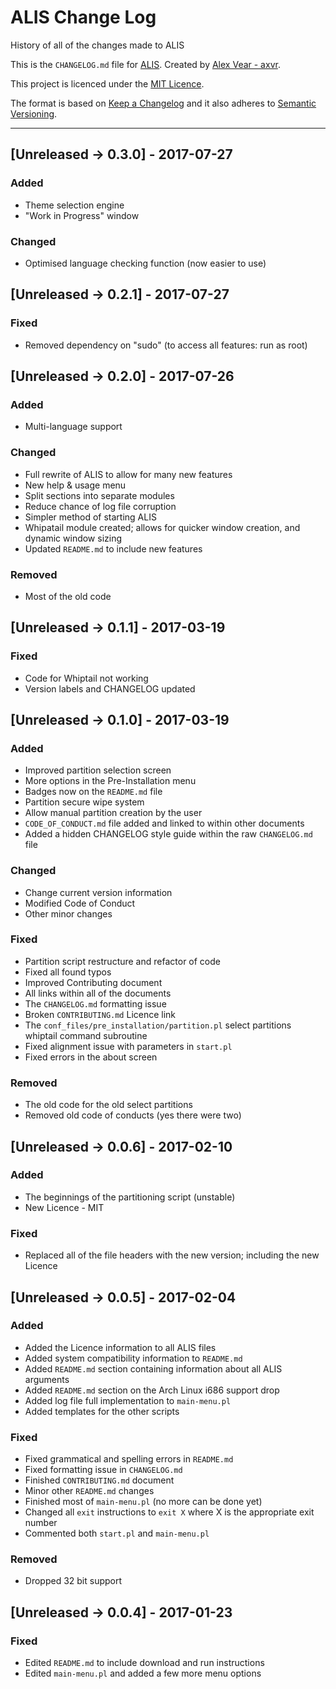 # ALIS Change Log

History of all of the changes made to ALIS

This is the ```CHANGELOG.md``` file for [ALIS](https://github.com/axvr/alis). Created by [Alex Vear - axvr](https://github.com/axvr).

This project is licenced under the [MIT Licence](https://github.com/axvr/alis/blob/master/LICENCE).

The format is based on [Keep a Changelog](http://keepachangelog.com/) and it also adheres to [Semantic Versioning](http://semver.org/).

<!-- Styled in this format:

## [Version Information] - YEAR-MONTH-DATE

### Added
* List all items added
* If  this section contains nothing
* don't bother to include it within
* the ``CHANGELOG.md`` file

### Changed
* List all items changed
* If  this section contains nothing
* don't bother to include it within
* the ``CHANGELOG.md`` file

### Fixed
* List all items fixed
* If  this section contains nothing
* don't bother to include it within
* the ``CHANGELOG.md`` file

### Removed
* List all items removed
* If  this section contains nothing
* don't bother to include it within
* the ``CHANGELOG.md`` file

### Translations
* List all sections translated here
* If this section contains nothing
* don't bother to include it within
* the ``CHANGELOG.md`` file

Leave 3 spaces between previous change log item -->

---

## [Unreleased -> 0.3.0] - 2017-07-27

### Added
* Theme selection engine
* "Work in Progress" window

### Changed
* Optimised language checking function (now easier to use)



## [Unreleased -> 0.2.1] - 2017-07-27

### Fixed
* Removed dependency on "sudo" (to access all features: run as root)



## [Unreleased -> 0.2.0] - 2017-07-26

### Added
* Multi-language support

### Changed
* Full rewrite of ALIS to allow for many new features
* New help & usage menu
* Split sections into separate modules
* Reduce chance of log file corruption
* Simpler method of starting ALIS
* Whipatail module created; allows for quicker window creation, and dynamic window sizing
* Updated ```README.md``` to include new features

### Removed
* Most of the old code



## [Unreleased -> 0.1.1] - 2017-03-19

### Fixed
* Code for Whiptail not working
* Version labels and CHANGELOG updated



## [Unreleased -> 0.1.0] - 2017-03-19

### Added
* Improved partition selection screen
* More options in the Pre-Installation menu
* Badges now on the ```README.md``` file
* Partition secure wipe system
* Allow manual partition creation by the user
* ```CODE_OF_CONDUCT.md``` file added and linked to within other documents
* Added a hidden CHANGELOG style guide within the raw ``CHANGELOG.md`` file

### Changed
* Change current version information
* Modified Code of Conduct
* Other minor changes

### Fixed
* Partition script restructure and refactor of code
* Fixed all found typos
* Improved Contributing document
* All links within all of the documents
* The ``CHANGELOG.md`` formatting issue
* Broken ``CONTRIBUTING.md`` Licence link
* The ``conf_files/pre_installation/partition.pl`` select partitions whiptail command subroutine
* Fixed alignment issue with parameters in ``start.pl``
* Fixed errors in the about screen

### Removed
* The old code for the old select partitions
* Removed old code of conducts (yes there were two)



## [Unreleased -> 0.0.6] - 2017-02-10

### Added
* The beginnings of the partitioning script (unstable)
* New Licence - MIT

### Fixed
* Replaced all of the file headers with the new version; including the new Licence



## [Unreleased -> 0.0.5] - 2017-02-04

### Added
* Added the Licence information to all ALIS files
* Added system compatibility information to ``README.md``
* Added ``README.md`` section containing information about all ALIS arguments
* Added ``README.md`` section on the Arch Linux i686 support drop
* Added log file full implementation to ``main-menu.pl``
* Added templates for the other scripts

### Fixed
* Fixed grammatical and spelling errors in ``README.md``
* Fixed formatting issue in ``CHANGELOG.md``
* Finished ``CONTRIBUTING.md`` document
* Minor other ``README.md`` changes
* Finished most of ``main-menu.pl`` (no more can be done yet)
* Changed all ``exit`` instructions to ``exit X`` where X is the appropriate exit number
* Commented both ``start.pl`` and ``main-menu.pl``

### Removed
* Dropped 32 bit support



## [Unreleased -> 0.0.4] - 2017-01-23

### Fixed
* Edited ``README.md`` to include download and run instructions
* Edited ``main-menu.pl`` and added a few more menu options
